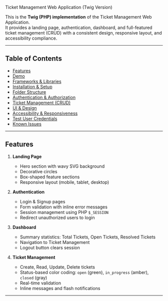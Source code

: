  Ticket Management Web Application (Twig Version)

This is the **Twig (PHP) implementation** of the Ticket Management Web Application.  
It provides a landing page, authentication, dashboard, and full-featured ticket management (CRUD) with a consistent design, responsive layout, and accessibility compliance.

---

## Table of Contents

- [Features](#features)
- [Demo](#demo)
- [Frameworks & Libraries](#frameworks--libraries)
- [Installation & Setup](#installation--setup)
- [Folder Structure](#folder-structure)
- [Authentication & Authorization](#authentication--authorization)
- [Ticket Management (CRUD)](#ticket-management-crud)
- [UI & Design](#ui--design)
- [Accessibility & Responsiveness](#accessibility--responsiveness)
- [Test User Credentials](#test-user-credentials)
- [Known Issues](#known-issues)

---

## Features

1. **Landing Page**
   - Hero section with wavy SVG background
   - Decorative circles
   - Box-shaped feature sections
   - Responsive layout (mobile, tablet, desktop)

2. **Authentication**
   - Login & Signup pages
   - Form validation with inline error messages
   - Session management using PHP `$_SESSION`
   - Redirect unauthorized users to login

3. **Dashboard**
   - Summary statistics: Total Tickets, Open Tickets, Resolved Tickets
   - Navigation to Ticket Management
   - Logout button clears session

4. **Ticket Management**
   - Create, Read, Update, Delete tickets
   - Status-based color coding: `open` (green), `in_progress` (amber), `closed` (gray)
   - Real-time validation
   - Inline messages and flash notifications

---